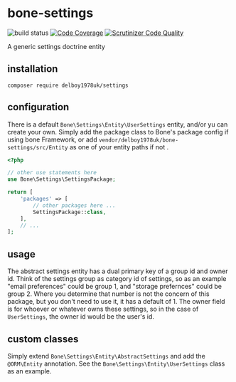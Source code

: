 # bone-settings
![build status](https://github.com/delboy1978uk/bone-settings/actions/workflows/master.yml/badge.svg) [![Code 
Coverage](https://scrutinizer-ci.com/g/delboy1978uk/bone-settings/badges/coverage.png?b=master)](https://scrutinizer-ci.com/g/delboy1978uk/bone-settings/?branch=master) 
[![Scrutinizer Code 
Quality](https://scrutinizer-ci.com/g/delboy1978uk/bone-settings/badges/quality-score.png?b=master)](https://scrutinizer-ci.com/g/delboy1978uk/bone-settings/?branch=master) 

A generic settings doctrine entity

## installation
```
composer require delboy1978uk/settings
```
## configuration
There is a default `Bone\Settings\Entity\UserSettings` entity, and/or yu can create your own. Simply add the package class to Bone's package 
config if using bone Framework, or add `vendor/delboy1978uk/bone-settings/src/Entity` as one of your entity paths if not
.
```php
<?php

// other use statements here
use Bone\Settings\SettingsPackage;

return [
    'packages' => [
        // other packages here ...
        SettingsPackage::class,
    ],
    // ...
];
```
## usage
The abstract settings entity has a dual primary key of a group id and owner id. Think of the settings group as 
category id of settings, so as an example "email preferences" could be group 1, and "storage prefernces" could be group 2.
Where you determine that number is not the concern of this package, but you don't need to use it, it has a default of 1.
The owner field is for whoever or whatever owns these settings, so in the case of `UserSettings`, the owner id would be 
the user's id.
## custom classes
Simply extend `Bone\Settings\Entity\AbstractSettings` and add the `@ORM\Entity` annotation. See the 
`Bone\Settings\Entity\UserSettings` class as an example. 

